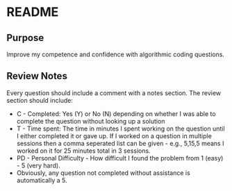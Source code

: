# README

## Purpose

Improve my competence and confidence with algorithmic coding questions.

## Review Notes

Every question should include a comment with a notes section.
The review section should include:

- C - Completed: Yes (Y) or No (N) depending on whether I was able to complete the question
  without looking up a solution
- T - Time spent: The time in minutes I spent working on the question until I either completed
  it or gave up. If I worked on a question in multiple sessions then a comma seperated list can
  be given - e.g., 5,15,5 means I worked on it for 25 minutes total in 3 sessions.
- PD - Personal Difficulty - How difficult I found the problem from 1 (easy) - 5 (very hard).
- Obviously, any question not completed without assistance is automatically a 5.
